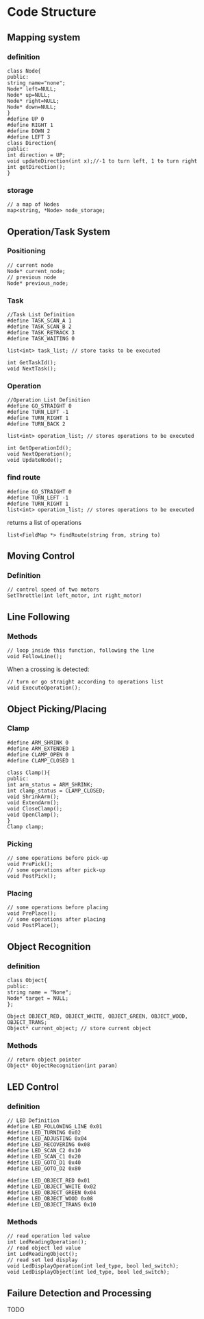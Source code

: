 # Code Structure

## Mapping system
### definition
```
class Node{
public:
string name="none";
Node* left=NULL;
Node* up=NULL;
Node* right=NULL;
Node* down=NULL;
}
#define UP 0
#define RIGHT 1
#define DOWN 2
#define LEFT 3
class Direction{
public:
int direction = UP;
void updateDirection(int x);//-1 to turn left, 1 to turn right
int getDirection();
}
```
### storage
```
// a map of Nodes
map<string, *Node> node_storage;
```
## Operation/Task System
### Positioning
```
// current node
Node* current_node;
// previous node
Node* previous_node;
```
### Task
```
//Task List Definition
#define TASK_SCAN_A 1
#define TASK_SCAN_B 2
#define TASK_RETRACK 3
#define TASK_WAITING 0

list<int> task_list; // store tasks to be executed

int GetTaskId();
void NextTask();
```
### Operation
```
//Operation List Definition
#define GO_STRAIGHT 0
#define TURN_LEFT -1
#define TURN_RIGHT 1
#define TURN_BACK 2

list<int> operation_list; // stores operations to be executed

int GetOperationId();
void NextOperation();
void UpdateNode();
```
### find route
```
#define GO_STRAIGHT 0
#define TURN_LEFT -1
#define TURN_RIGHT 1
list<int> operation_list; // stores operations to be executed
```
returns a list of operations
```
list<FieldMap *> findRoute(string from, string to)
```

## Moving Control
### Definition
```
// control speed of two motors
SetThrottle(int left_motor, int right_motor)
```
## Line Following
### Methods
```
// loop inside this function, following the line
void FollowLine();
```
When a crossing is detected:
```
// turn or go straight according to operations list
void ExecuteOperation();
```

## Object Picking/Placing
### Clamp
```
#define ARM_SHRINK 0
#define ARM_EXTENDED 1
#define CLAMP_OPEN 0
#define CLAMP_CLOSED 1

class Clamp(){
public:
int arm_status = ARM_SHRINK;
int clamp_status = CLAMP_CLOSED;
void ShrinkArm();
void ExtendArm();
void CloseClamp();
void OpenClamp();
}
Clamp clamp;
```
### Picking
```
// some operations before pick-up
void PrePick();
// some operations after pick-up
void PostPick();
```
### Placing
```
// some operations before placing
void PrePlace();
// some operations after placing
void PostPlace();
```
## Object Recognition
### definition
```
class Object{
public:
string name = "None";
Node* target = NULL;
};

Object OBJECT_RED, OBJECT_WHITE, OBJECT_GREEN, OBJECT_WOOD, OBJECT_TRANS;
Object* current_object; // store current object
```
### Methods
```
// return object pointer
Object* ObjectRecognition(int param)
```

## LED Control
### definition
```
// LED Definition
#define LED_FOLLOWING_LINE 0x01
#define LED_TURNING 0x02
#define LED_ADJUSTING 0x04
#define LED_RECOVERING 0x08
#define LED_SCAN_C2 0x10
#define LED_SCAN_C1 0x20
#define LED_GOTO_D1 0x40
#define LED_GOTO_D2 0x80

#define LED_OBJECT_RED 0x01
#define LED_OBJECT_WHITE 0x02
#define LED_OBJECT_GREEN 0x04
#define LED_OBJECT_WOOD 0x08
#define LED_OBJECT_TRANS 0x10
```
### Methods
```
// read operation led value
int LedReadingOperation();
// read object led value
int LedReadingObject();
// read set led display
void LedDisplayOperation(int led_type, bool led_switch);
void LedDisplayObject(int led_type, bool led_switch);
```

## Failure Detection and Processing
TODO
